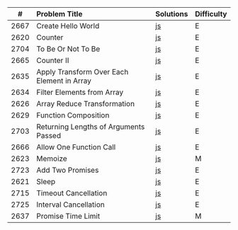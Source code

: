 |  #   | Problem Title                              | Solutions                                                                                         | Difficulty |
| :--: | :----------------------------------------- | :------------------------------------------------------------------------------------------------ | :--------- |
| 2667 | Create Hello World                         | [js](https://github.com/rogueslime/leetcode/blob/main/js/CreateHelloWorldFunction.js)             | E          |
| 2620 | Counter                                    | [js](https://github.com/rogueslime/leetcode/blob/main/js/Counter.js)                              | E          |
| 2704 | To Be Or Not To Be                         | [js](https://github.com/rogueslime/leetcode/blob/main/js/ToBeOrNotToBe.js)                        | E          |
| 2665 | Counter II                                 | [js](https://github.com/rogueslime/leetcode/blob/main/js/CounterII.js)                            | E          |
| 2635 | Apply Transform Over Each Element in Array | [js](https://github.com/rogueslime/leetcode/blob/main/js/ApplyTransformOverEachElementInArray.js) | E          |
| 2634 | Filter Elements from Array                 | [js](https://github.com/rogueslime/leetcode/blob/main/js/FilterElementsFromArray.js)              | E          |
| 2626 | Array Reduce Transformation                | [js](https://github.com/rogueslime/leetcode/blob/main/js/ArrayReduceTransformation.js)            | E          |
| 2629 | Function Composition                       | [js](https://github.com/rogueslime/leetcode/blob/main/js/FunctionComposition.js)                  | E          |
| 2703 | Returning Lengths of Arguments Passed      | [js](https://github.com/rogueslime/leetcode/blob/main/js/ReturningLengthsOfArgumentsPassed.js)    | E          |
| 2666 | Allow One Function Call                    | [js](https://github.com/rogueslime/leetcode/blob/main/js/AllowOneFunctionCall.js)                 | E          |
| 2623 | Memoize                                    | [js](https://github.com/rogueslime/leetcode/blob/main/js/Memoize.js)                              | M          |
| 2723 | Add Two Promises                           | [js](https://github.com/rogueslime/leetcode/blob/main/js/AddTwoPromises.js)                       | E          |
| 2621 | Sleep                                      | [js](https://github.com/rogueslime/leetcode/blob/main/js/Sleep.js)                                | E          |
| 2715 | Timeout Cancellation                       | [js](https://github.com/rogueslime/leetcode/blob/main/js/TimeoutCancellation.js)                  | E          |
| 2725 | Interval Cancellation                      | [js](https://github.com/rogueslime/leetcode/blob/main/js/IntervalCancellation.js)                 | E          |
| 2637 | Promise Time Limit                         | [js](https://github.com/rogueslime/leetcode/blob/main/js/PromiseTimeLimit.js)                     | M          |
